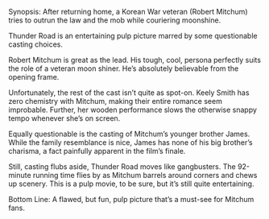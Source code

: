 Synopsis: After returning home, a Korean War veteran (Robert Mitchum) tries to outrun the law and the mob while couriering moonshine.

Thunder Road is an entertaining pulp picture marred by some questionable casting choices.

Robert Mitchum is great as the lead.  His tough, cool, persona perfectly suits the role of a veteran moon shiner.  He’s absolutely believable from the opening frame.

Unfortunately, the rest of the cast isn’t quite as spot-on.  Keely Smith has zero chemistry with Mitchum, making their entire romance seem improbable.  Further, her wooden performance slows the otherwise snappy tempo whenever she’s on screen.

Equally questionable is the casting of Mitchum’s younger brother James.  While the family resemblance is nice, James has none of his big brother’s charisma, a fact painfully apparent in the film’s finale. 

Still, casting flubs aside, Thunder Road moves like gangbusters.  The 92-minute running time flies by as Mitchum barrels around corners and chews up scenery.  This is a pulp movie, to be sure, but it’s still quite entertaining.

Bottom Line: A flawed, but fun, pulp picture that’s a must-see for Mitchum fans.